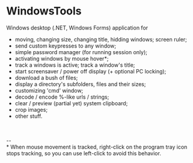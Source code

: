 # WindowsTools

Windows desktop (.NET, Windows Forms) application for<br>
- moving, changing size, changing title, hidding windows; screen ruler;<br>
- send custom keypresses to any window;<br>
- simple password manager (for running session only);<br>
- activating windows by mouse hover&#42;;<br>
- track a windows is active; track a window's title;<br>
- start screensaver / power off display (+ optional PC locking);<br>
- download a bush of files;<br>
- display a directory's subfolders, files and their sizes;
- customizing 'cmd' window;<br>
- decode / encode %-like urls / strings;
- clear / preview (partial yet) system clipboard;<br>
- crop images;<br>
- other stuff.<br>
<br>
<br>
--
<br>
&#42; When mouse movement is tracked, right-click on the program tray icon stops tracking, so you can use left-click to avoid this behavior.
